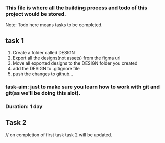### This file is where all the building process and todo of this project would be stored.

Note: Todo here means tasks to be completed.

## task 1
1. Create a folder called DESIGN
2. Export all the designs(not assets) from the figma url
3. Move all exported designs to the DESIGN folder you created
4. add the DESIGN to .gitignore file
5. push the changes to github...

### task-aim: just to make sure you learn how to work with git and git(as we'll be doing this alot).
### Duration: 1 day

## Task 2
// on completion of first task task 2 will be updated.